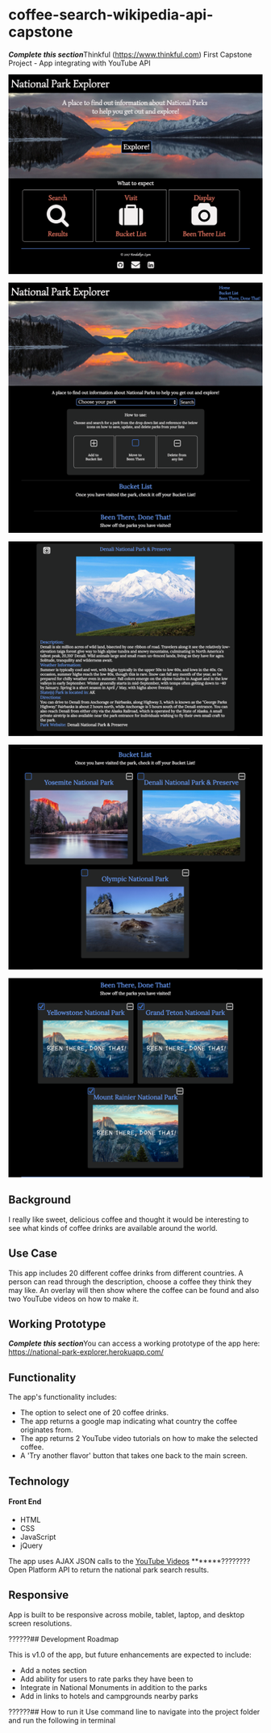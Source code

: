 # coffee-search-wikipedia-api-capstone

*****Complete this section*****Thinkful (https://www.thinkful.com) First Capstone Project - App integrating with YouTube API

![landing page](https://github.com/Kendallyn/capstone-national-parks-nps/blob/master/public/assets/img/github-readme-img/landingPage.png)

![park search page](https://github.com/Kendallyn/capstone-national-parks-nps/blob/master/public/assets/img/github-readme-img/parkSearchPage.png)

![results section](https://github.com/Kendallyn/capstone-national-parks-nps/blob/master/public/assets/img/github-readme-img/searchResults.png)

![bucket list section](https://github.com/Kendallyn/capstone-national-parks-nps/blob/master/public/assets/img/github-readme-img/bucketListSection.png)

![been there section](https://github.com/Kendallyn/capstone-national-parks-nps/blob/master/public/assets/img/github-readme-img/beenThereSection.png)

## Background

I really like sweet, delicious coffee and thought it would be interesting to see what kinds of coffee drinks are available around the world.

## Use Case
This app includes 20 different coffee drinks from different countries. A person can read through the description, choose a coffee they think they may like. An overlay will then show where the coffee can be found and also two YouTube videos on how to make it.

## Working Prototype

*****Complete this section*****You can access a working prototype of the app here: https://national-park-explorer.herokuapp.com/

## Functionality
The app's functionality includes:
* The option to select one of 20 coffee drinks.
* The app returns a google map indicating what country the coffee originates from.
* The app returns 2 YouTube video tutorials on how to make the selected coffee.
* A 'Try another flavor' button that takes one back to the main screen.

## Technology
<h4>Front End</h4>
<ul>
<li>HTML</li>
<li>CSS</li>
<li>JavaScript</li>
<li>jQuery</li>
</ul>

The app uses AJAX JSON calls to the <a href="https://www.googleapis.com/youtube/v3/search">YouTube Videos</a> *******????????Open Platform API to return the national park search results.

## Responsive
App is built to be responsive across mobile, tablet, laptop, and desktop screen resolutions.

??????## Development Roadmap

This is v1.0 of the app, but future enhancements are expected to include:

* Add a notes section
* Add ability for users to rate parks they have been to
* Integrate in National Monuments in addition to the parks
* Add in links to hotels and campgrounds nearby parks

??????## How to run it
Use command line to navigate into the project folder and run the following in terminal


